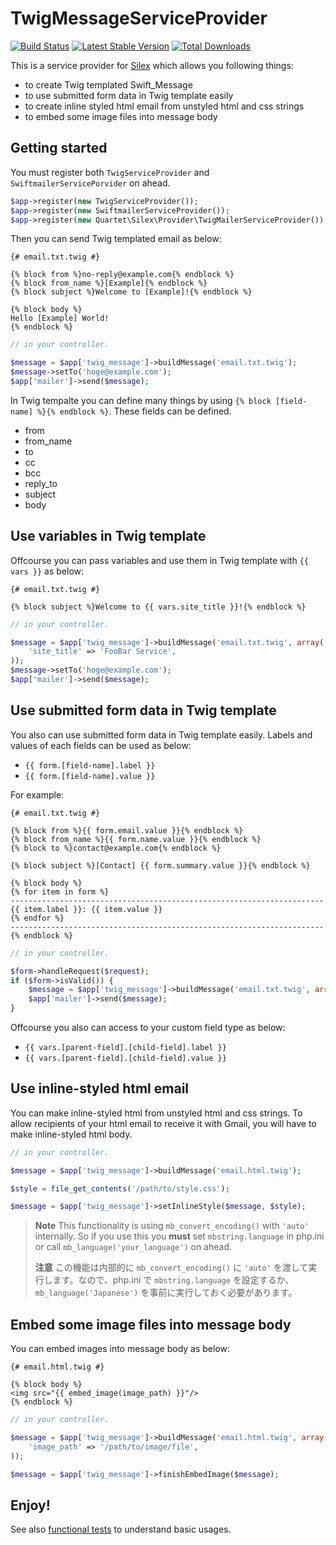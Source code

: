 # TwigMessageServiceProvider

[![Build Status](https://travis-ci.org/qckanemoto/TwigMessageServiceProvider.svg?branch=master)](https://travis-ci.org/qckanemoto/TwigMessageServiceProvider)
[![Latest Stable Version](https://poser.pugx.org/qckanemoto/twig-message-service-provider/v/stable.svg)](https://packagist.org/packages/qckanemoto/twig-message-service-provider)
[![Total Downloads](https://poser.pugx.org/qckanemoto/twig-message-service-provider/downloads.svg)](https://packagist.org/packages/qckanemoto/twig-message-service-provider)

This is a service provider for [Silex](http://silex.sensiolabs.org/) which allows you following things:

 * to create Twig templated Swift_Message
 * to use submitted form data in Twig template easily
 * to create inline styled html email from unstyled html and css strings
 * to embed some image files into message body

## Getting started

You must register both `TwigServiceProvider` and `SwiftmailerServicePorvider` on ahead.

```php
$app->register(new TwigServiceProvider());
$app->register(new SwiftmailerServiceProvider());
$app->register(new Quartet\Silex\Provider\TwigMailerServiceProvider());
```

Then you can send Twig templated email as below:

```twig
{# email.txt.twig #}

{% block from %}no-reply@example.com{% endblock %}
{% block from_name %}[Example]{% endblock %}
{% block subject %}Welcome to [Example]!{% endblock %}

{% block body %}
Hello [Example] World!
{% endblock %}
```

```php
// in your controller.

$message = $app['twig_message']->buildMessage('email.txt.twig');
$message->setTo('hoge@example.com');
$app['mailer']->send($message);
```

In Twig tempalte you can define many things by using `{% block [field-name] %}{% endblock %}`.
These fields can be defined.

 * from
 * from_name
 * to
 * cc
 * bcc
 * reply_to
 * subject
 * body

## Use variables in Twig template

Offcourse you can pass variables and use them in Twig template with `{{ vars }}` as below:

```twig
{# email.txt.twig #}

{% block subject %}Welcome to {{ vars.site_title }}!{% endblock %}
```

```php
// in your controller.

$message = $app['twig_message']->buildMessage('email.txt.twig', array(
    'site_title' => 'FooBar Service',
));
$message->setTo('hoge@example.com');
$app['mailer']->send($message);
```

## Use submitted form data in Twig template

You also can use submitted form data in Twig template easily.
Labels and values of each fields can be used as below:

 * `{{ form.[field-name].label }}`
 * `{{ form.[field-name].value }}`

For example:

```twig
{# email.txt.twig #}

{% block from %}{{ form.email.value }}{% endblock %}
{% block from_name %}{{ form.name.value }}{% endblock %}
{% block to %}contact@example.com{% endblock %}

{% block subject %}[Contact] {{ form.summary.value }}{% endblock %}

{% block body %}
{% for item in form %}
----------------------------------------------------------------------
{{ item.label }}: {{ item.value }}
{% endfor %}
----------------------------------------------------------------------
{% endblock %}
```

```php
// in your controller.

$form->handleRequest($request);
if ($form->isValid()) {
    $message = $app['twig_message']->buildMessage('email.txt.twig', array(), $form);
    $app['mailer']->send($message);
}
```

Offcourse you also can access to your custom field type as below:

 * `{{ vars.[parent-field].[child-field].label }}`
 * `{{ vars.[parent-field].[child-field].value }}`

## Use inline-styled html email

You can make inline-styled html from unstyled html and css strings.
To allow recipients of your html email to receive it with Gmail, you will have to make inline-styled html body.

```php
// in your controller.

$message = $app['twig_message']->buildMessage('email.html.twig');

$style = file_get_contents('/path/to/style.css');

$message = $app['twig_message']->setInlineStyle($message, $style);
```

> **Note**
> This functionality is using `mb_convert_encoding()` with `'auto'` internally. So if you use this you **must** set `mbstring.language` in php.ini or call `mb_language('your_language')` on ahead.
>
> **注意**
> この機能は内部的に `mb_convert_encoding()` に `'auto'` を渡して実行します。なので、php.ini で `mbstring.language` を設定するか、`mb_language('Japanese')` を事前に実行しておく必要があります。

## Embed some image files into message body

You can embed images into message body as below:

```twig
{# email.html.twig #}

{% block body %}
<img src="{{ embed_image(image_path) }}"/>
{% endblock %}
```

```php
// in your controller.

$message = $app['twig_message']->buildMessage('email.html.twig', array(
    'image_path' => '/path/to/image/file',
));

$message = $app['twig_message']->finishEmbedImage($message);
```

## Enjoy!

See also [functional tests](tests/FunctionalTest.php) to understand basic usages.
